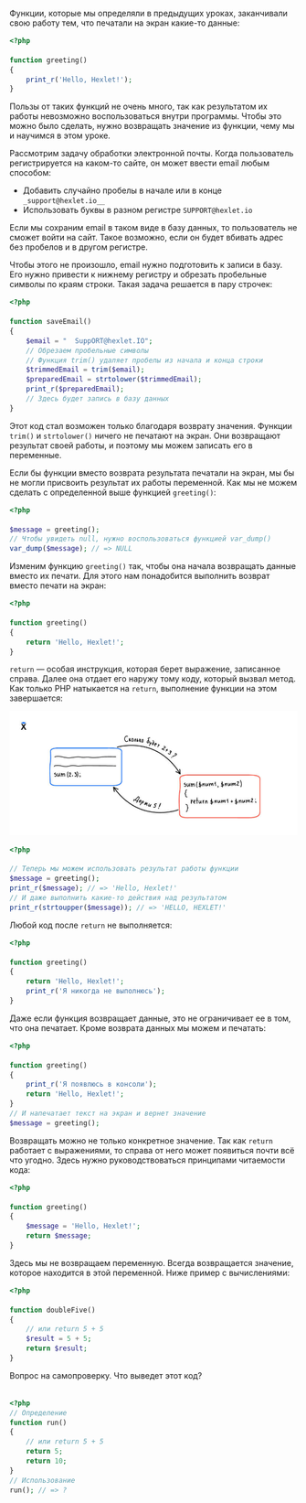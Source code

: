 Функции, которые мы определяли в предыдущих уроках, заканчивали свою работу тем, что печатали на экран какие-то данные:

```php
<?php

function greeting()
{
    print_r('Hello, Hexlet!');
}
```

Пользы от таких функций не очень много, так как результатом их работы невозможно воспользоваться внутри программы. Чтобы это можно было сделать, нужно возвращать значение из функции, чему мы и научимся в этом уроке.

Рассмотрим задачу обработки электронной почты. Когда пользователь регистрируется на каком-то сайте, он может ввести email любым способом:

* Добавить случайно пробелы в начале или в конце `_support@hexlet.io__`
* Использовать буквы в разном регистре `SUPPORT@hexlet.io`

Если мы сохраним email в таком виде в базу данных, то пользователь не сможет войти на сайт. Такое возможно, если он будет вбивать адрес без пробелов и в другом регистре.

Чтобы этого не произошло, email нужно подготовить к записи в базу. Его нужно привести к нижнему регистру и обрезать пробельные символы по краям строки. Такая задача решается в пару строчек:

```php
<?php

function saveEmail()
{
    $email = "  SuppORT@hexlet.IO";
    // Обрезаем пробельные символы
    // Функция trim() удаляет пробелы из начала и конца строки
    $trimmedEmail = trim($email);
    $preparedEmail = strtolower($trimmedEmail);
    print_r($preparedEmail);
    // Здесь будет запись в базу данных
}
```

Этот код стал возможен только благодаря возврату значения. Функции `trim()` и `strtolower()` ничего не печатают на экран. Они возвращают результат своей работы, и поэтому мы можем записать его в переменные.

Если бы функции вместо возврата результата печатали на экран, мы бы не могли присвоить результат их работы переменной. Как мы не можем сделать с определенной выше функцией `greeting()`:

```php
<?php

$message = greeting();
// Чтобы увидеть null, нужно воспользоваться функцией var_dump()
var_dump($message); // => NULL
```

Изменим функцию `greeting()` так, чтобы она начала возвращать данные вместо их печати. Для этого нам понадобится выполнить возврат вместо печати на экран:

```php
<?php

function greeting()
{
    return 'Hello, Hexlet!';
}
```

`return` — особая инструкция, которая берет выражение, записанное справа. Далее она отдает его наружу тому коду, который вызвал метод. Как только PHP натыкается на `return`, выполнение функции на этом завершается:

![Sum-php](assets/sum-php.jpg)

```php
<?php

// Теперь мы можем использовать результат работы функции
$message = greeting();
print_r($message); // => 'Hello, Hexlet!'
// И даже выполнить какие-то действия над результатом
print_r(strtoupper($message)); // => 'HELLO, HEXLET!'
```

Любой код после `return` не выполняется:

```php
<?php

function greeting()
{
    return 'Hello, Hexlet!';
    print_r('Я никогда не выполнюсь');
}
```

Даже если функция возвращает данные, это не ограничивает ее в том, что она печатает. Кроме возврата данных мы можем и печатать:

```php
<?php

function greeting()
{
    print_r('Я появлюсь в консоли');
    return 'Hello, Hexlet!';
}
// И напечатает текст на экран и вернет значение
$message = greeting();
```

Возвращать можно не только конкретное значение. Так как `return` работает с выражениями, то справа от него может появиться почти всё что угодно. Здесь нужно руководствоваться принципами читаемости кода:

```php
<?php

function greeting()
{
    $message = 'Hello, Hexlet!';
    return $message;
}
```

Здесь мы не возвращаем переменную. Всегда возвращается значение, которое находится в этой переменной. Ниже пример с вычислениями:

```php
<?php

function doubleFive()
{
    // или return 5 + 5
    $result = 5 + 5;
    return $result;
}
```

Вопрос на самопроверку. Что выведет этот код?

```php

<?php
// Определение
function run()
{
    // или return 5 + 5
    return 5;
    return 10;
}
// Использование
run(); // => ?
```
